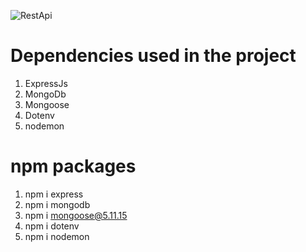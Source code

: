 ![RestApi](https://www.seobility.net/en/wiki/images/f/f1/Rest-API.png)

# Dependencies used in the project
1. ExpressJs
2. MongoDb
3. Mongoose
4. Dotenv
5. nodemon

# npm packages
1. npm i express
2. npm i mongodb
3. npm i mongoose@5.11.15
4. npm i dotenv
5. npm i nodemon
